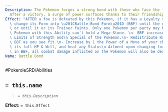 ```yaml
---
Description: The Pokemon forges a strong bond with those who face the fiercest battles.
  After a victory, a surge of power surfaces thanks to their friendship.
Effect: "AFTER a foe is defeated by this Pokemon, if it has a Loyalty score of 5,\
  \ change its Form into \u201CBattle-Bond Form\u201D (BBF) until the end of the scene\
  \ or until it or its Trainer faints. Only one Pokemon per party may have this Ability.\
  \ Pokemon with this Ability can't hold a Mega-Stone. \n- BBF increases by 2 the\
  \ Limits of Strength and\n Special of the Pokemon.\n- Redistribute Rank points on\
  \ BBF as you see fit.\n- Increase by 1 the Power of a Move of your choice.\n- Restore\
  \ its full HP & Will, and heal any Status\n Ailment upon changing forms.\n- When\
  \ in BBF, all combat damage inflicted on the Pokemon will also be dealt to its Trainer."
Name: Battle Bond
---
```


#PokeroleSRD/Abilities

## `= this.name`

> *`= this.Description`*

**Effect:** `= this.Effect`
